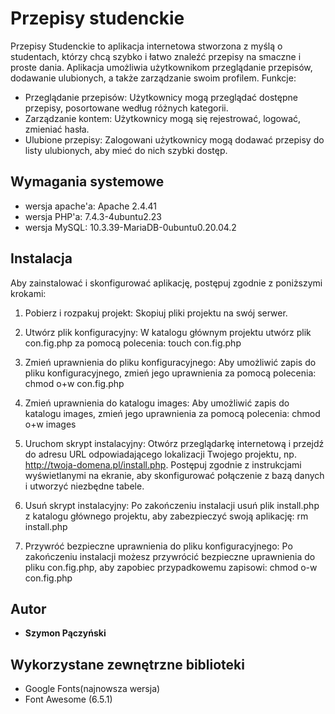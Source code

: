 
# Przepisy studenckie

Przepisy Studenckie to aplikacja internetowa stworzona z myślą o studentach, którzy chcą szybko i łatwo znaleźć przepisy na smaczne i proste dania. Aplikacja umożliwia użytkownikom przeglądanie przepisów, dodawanie ulubionych, a także zarządzanie swoim profilem.
Funkcje:
* Przeglądanie przepisów: Użytkownicy mogą przeglądać dostępne przepisy, posortowane według różnych kategorii.
* Zarządzanie kontem: Użytkownicy mogą się rejestrować, logować, zmieniać hasła.
* Ulubione przepisy: Zalogowani użytkownicy mogą dodawać przepisy do listy ulubionych, aby mieć do nich szybki dostęp.

## Wymagania systemowe

* wersja apache'a: Apache 2.4.41
* wersja PHP'a: 7.4.3-4ubuntu2.23
* wersja MySQL: 10.3.39-MariaDB-0ubuntu0.20.04.2

## Instalacja

Aby zainstalować i skonfigurować aplikację, postępuj zgodnie z poniższymi krokami:
1. Pobierz i rozpakuj projekt:
Skopiuj pliki projektu na swój serwer.

2. Utwórz plik konfiguracyjny:
W katalogu głównym projektu utwórz plik con.fig.php za pomocą polecenia: touch con.fig.php

3. Zmień uprawnienia do pliku konfiguracyjnego:
Aby umożliwić zapis do pliku konfiguracyjnego, zmień jego uprawnienia za pomocą polecenia: chmod o+w con.fig.php

4. Zmień uprawnienia do katalogu images:
Aby umożliwić zapis do katalogu images, zmień jego uprawnienia za pomocą polecenia: chmod o+w images

5. Uruchom skrypt instalacyjny:
Otwórz przeglądarkę internetową i przejdź do adresu URL odpowiadającego lokalizacji Twojego projektu, np. http://twoja-domena.pl/install.php. Postępuj zgodnie z instrukcjami wyświetlanymi na ekranie, aby skonfigurować połączenie z bazą danych i utworzyć niezbędne tabele.

6. Usuń skrypt instalacyjny:
Po zakończeniu instalacji usuń plik install.php z katalogu głównego projektu, aby zabezpieczyć swoją aplikację: rm install.php

7. Przywróć bezpieczne uprawnienia do pliku konfiguracyjnego:
Po zakończeniu instalacji możesz przywrócić bezpieczne uprawnienia do pliku con.fig.php, aby zapobiec przypadkowemu zapisowi: chmod o-w con.fig.php

## Autor

* **Szymon Pączyński** 

## Wykorzystane zewnętrzne biblioteki

* Google Fonts(najnowsza wersja)
* Font Awesome (6.5.1)
